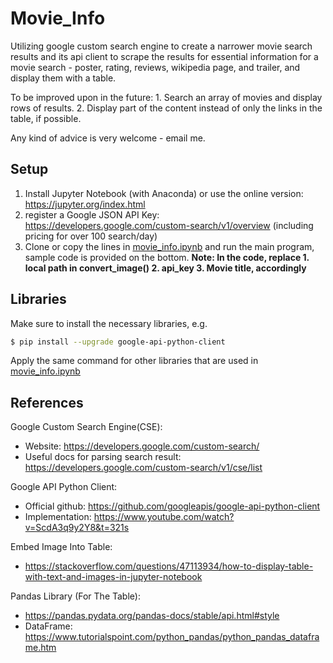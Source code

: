 # Movie_Info
Utilizing google custom search engine to create a narrower movie search results and its api client to scrape the results for essential information for a movie search - poster, rating, reviews, wikipedia page, and trailer, and display them with a table.

To be improved upon in the future: 1. Search an array of movies and display rows of results. 2. Display part of the content instead of only the links in the table, if possible.

Any kind of advice is very welcome - email me.
## Setup
1. Install Jupyter Notebook (with Anaconda) or use the online version: https://jupyter.org/index.html
2. register a Google JSON API Key: https://developers.google.com/custom-search/v1/overview (including pricing for over 100 search/day)
3. Clone or copy the lines in [movie_info.ipynb](/movie_info.ipynb) and run the main program, sample code is provided on the bottom.
**Note: In the code, replace 1. local path in convert_image() 2. api_key 3. Movie title, accordingly**

## Libraries 
Make sure to install the necessary libraries, e.g. 
```bash
$ pip install --upgrade google-api-python-client
```
Apply the same command for other libraries that are used in [movie_info.ipynb](/movie_info.ipynb)
## References 

Google Custom Search Engine(CSE):
- Website: https://developers.google.com/custom-search/
- Useful docs for parsing search result: https://developers.google.com/custom-search/v1/cse/list

Google API Python Client:
- Official github: https://github.com/googleapis/google-api-python-client
- Implementation: https://www.youtube.com/watch?v=ScdA3q9y2Y8&t=321s

Embed Image Into Table:
- https://stackoverflow.com/questions/47113934/how-to-display-table-with-text-and-images-in-jupyter-notebook

Pandas Library (For The Table): 
- https://pandas.pydata.org/pandas-docs/stable/api.html#style
- DataFrame: https://www.tutorialspoint.com/python_pandas/python_pandas_dataframe.htm

